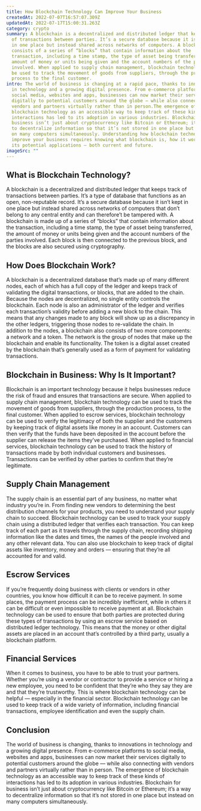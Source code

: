 ```yaml
---
title: How Blockchain Technology Can Improve Your Business
createdAt: 2022-07-07T16:57:07.309Z
updatedAt: 2022-07-17T15:00:31.263Z
category: crypto
summary: A blockchain is a decentralized and distributed ledger that keeps track
  of transactions between parties. It’s a secure database because it isn’t kept
  in one place but instead shared across networks of computers. A blockchain
  consists of a series of “blocks” that contain information about the
  transaction, including a time stamp, the type of asset being transferred, the
  amount of money or units being given and the account numbers of the parties
  involved. When applied to supply chain management, blockchain technology can
  be used to track the movement of goods from suppliers, through the production
  process to the final customer.
intro: The world of business is changing at a rapid pace, thanks to innovations
  in technology and a growing digital presence. From e-commerce platforms to
  social media, websites and apps, businesses can now market their services
  digitally to potential customers around the globe — while also connecting with
  vendors and partners virtually rather than in person.The emergence of
  blockchain technology as an accessible way to keep track of these kinds of
  interactions has led to its adoption in various industries. Blockchain for
  business isn’t just about cryptocurrency like Bitcoin or Ethereum; it’s a way
  to decentralize information so that it’s not stored in one place but instead
  on many computers simultaneously. Understanding how blockchain technology can
  improve your business requires knowing what blockchain is, how it works and
  its potential applications — both current and future.
imageSrc: ""
---
```


## What is Blockchain Technology?

A blockchain is a decentralized and distributed ledger that keeps track of transactions between parties. It’s a type of database that functions as an open, non-reputable record. It’s a secure database because it isn’t kept in one place but instead shared across networks of computers that don’t belong to any central entity and can therefore’t be tampered with. A blockchain is made up of a series of “blocks” that contain information about the transaction, including a time stamp, the type of asset being transferred, the amount of money or units being given and the account numbers of the parties involved. Each block is then connected to the previous block, and the blocks are also secured using cryptography.

## How Does Blockchain Work?

A blockchain is a decentralized database that’s made up of many different nodes, each of which has a full copy of the ledger and keeps track of validating the digital transactions, or blocks, that are added to the chain. Because the nodes are decentralized, no single entity controls the blockchain. Each node is also an administrator of the ledger and verifies each transaction’s validity before adding a new block to the chain. This means that any changes made to any block will show up as a discrepancy in the other ledgers, triggering those nodes to re-validate the chain. In addition to the nodes, a blockchain also consists of two more components: a network and a token. The network is the group of nodes that make up the blockchain and enable its functionality. The token is a digital asset created by the blockchain that’s generally used as a form of payment for validating transactions.

## Blockchain in Business: Why Is It Important?

Blockchain is an important technology because it helps businesses reduce the risk of fraud and ensures that transactions are secure. When applied to supply chain management, blockchain technology can be used to track the movement of goods from suppliers, through the production process, to the final customer. When applied to escrow services, blockchain technology can be used to verify the legitimacy of both the supplier and the customers by keeping track of digital assets like money in an account. Customers can then verify that the funds have been deposited in the account before the supplier can release the items they’ve purchased. When applied to financial services, blockchain technology can be used to track the history of transactions made by both individual customers and businesses. Transactions can be verified by other parties to confirm that they’re legitimate.

## Supply Chain Management

The supply chain is an essential part of any business, no matter what industry you’re in. From finding new vendors to determining the best distribution channels for your products, you need to understand your supply chain to succeed. Blockchain technology can be used to track your supply chain using a distributed ledger that verifies each transaction. You can keep track of each part as it travels through the supply chain, recording shipping information like the dates and times, the names of the people involved and any other relevant data. You can also use blockchain to keep track of digital assets like inventory, money and orders — ensuring that they’re all accounted for and valid.

## Escrow Services

If you’re frequently doing business with clients or vendors in other countries, you know how difficult it can be to receive payment. In some places, the payment process can be incredibly inefficient, while in others it can be difficult or even impossible to receive payment at all. Blockchain technology can be used to ensure that both parties are protected during these types of transactions by using an escrow service based on distributed ledger technology. This means that the money or other digital assets are placed in an account that’s controlled by a third party, usually a blockchain platform.

## Financial Services

When it comes to business, you have to be able to trust your partners. Whether you’re using a vendor or contractor to provide a service or hiring a new employee, you need to be confident that they’re who they say they are and that they’re trustworthy. This is where blockchain technology can be helpful — especially in the financial sector. Blockchain technology can be used to keep track of a wide variety of information, including financial transactions, employee identification and even the supply chain.

## Conclusion

The world of business is changing, thanks to innovations in technology and a growing digital presence. From e-commerce platforms to social media, websites and apps, businesses can now market their services digitally to potential customers around the globe — while also connecting with vendors and partners virtually rather than in person. The emergence of blockchain technology as an accessible way to keep track of these kinds of interactions has led to its adoption in various industries. Blockchain for business isn’t just about cryptocurrency like Bitcoin or Ethereum; it’s a way to decentralize information so that it’s not stored in one place but instead on many computers simultaneously.
